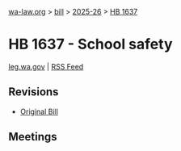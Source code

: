 [wa-law.org](/) > [bill](/bill/) > [2025-26](/bill/2025-26/) > [HB 1637](/bill/2025-26/hb/1637/)

# HB 1637 - School safety
[leg.wa.gov](https://app.leg.wa.gov/billsummary?BillNumber=1637&Year=2025&Initiative=false) | [RSS Feed](./rss.xml)

## Revisions
* [Original Bill](1/)

## Meetings